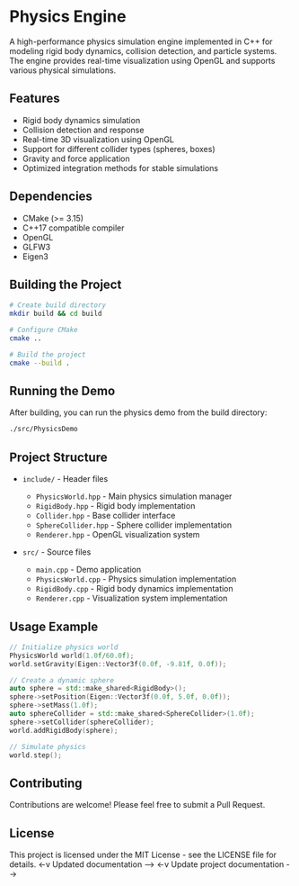 # Physics Engine

A high-performance physics simulation engine implemented in C++ for modeling rigid body dynamics, collision detection, and particle systems. The engine provides real-time visualization using OpenGL and supports various physical simulations.

## Features

- Rigid body dynamics simulation
- Collision detection and response
- Real-time 3D visualization using OpenGL
- Support for different collider types (spheres, boxes)
- Gravity and force application
- Optimized integration methods for stable simulations

## Dependencies

- CMake (>= 3.15)
- C++17 compatible compiler
- OpenGL
- GLFW3
- Eigen3

## Building the Project

```bash
# Create build directory
mkdir build && cd build

# Configure CMake
cmake ..

# Build the project
cmake --build .
```

## Running the Demo

After building, you can run the physics demo from the build directory:

```bash
./src/PhysicsDemo
```

## Project Structure

- `include/` - Header files
  - `PhysicsWorld.hpp` - Main physics simulation manager
  - `RigidBody.hpp` - Rigid body implementation
  - `Collider.hpp` - Base collider interface
  - `SphereCollider.hpp` - Sphere collider implementation
  - `Renderer.hpp` - OpenGL visualization system

- `src/` - Source files
  - `main.cpp` - Demo application
  - `PhysicsWorld.cpp` - Physics simulation implementation
  - `RigidBody.cpp` - Rigid body dynamics implementation
  - `Renderer.cpp` - Visualization system implementation

## Usage Example

```cpp
// Initialize physics world
PhysicsWorld world(1.0f/60.0f);
world.setGravity(Eigen::Vector3f(0.0f, -9.81f, 0.0f));

// Create a dynamic sphere
auto sphere = std::make_shared<RigidBody>();
sphere->setPosition(Eigen::Vector3f(0.0f, 5.0f, 0.0f));
sphere->setMass(1.0f);
auto sphereCollider = std::make_shared<SphereCollider>(1.0f);
sphere->setCollider(sphereCollider);
world.addRigidBody(sphere);

// Simulate physics
world.step();
```

## Contributing

Contributions are welcome! Please feel free to submit a Pull Request.

## License

This project is licensed under the MIT License - see the LICENSE file for details. <-v Updated documentation -->
<-v Update project documentation -->
